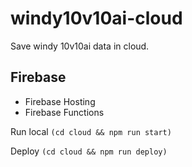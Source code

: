 # windy10v10ai-cloud
 Save windy 10v10ai data in cloud.

## Firebase
- Firebase Hosting
- Firebase Functions

Run local `(cd cloud && npm run start)`

Deploy `(cd cloud && npm run deploy)`
